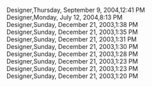 ﻿Designer,Thursday, September 9, 2004,12:41 PM  Designer,Monday, July 12, 2004,8:13 PM  Designer,Sunday, December 21, 2003,1:38 PM  Designer,Sunday, December 21, 2003,1:35 PM  Designer,Sunday, December 21, 2003,1:31 PM  Designer,Sunday, December 21, 2003,1:30 PM  Designer,Sunday, December 21, 2003,1:28 PM  Designer,Sunday, December 21, 2003,1:23 PM  Designer,Sunday, December 21, 2003,1:23 PM  Designer,Sunday, December 21, 2003,1:20 PM